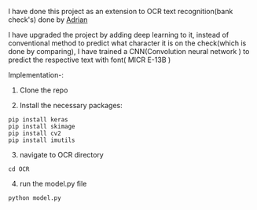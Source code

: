 I have done this project as an extension to OCR text recognition(bank check's) done by [Adrian](https://www.pyimagesearch.com/category/optical-character-recognition-ocr/)

I have upgraded the project by adding deep learning to it, instead of conventional method to predict what character it is on the check(which is done by comparing), I have trained a CNN(Convolution neural network ) to predict the respective text with font( MICR E-13B )

Implementation-:

1) Clone the repo

2) Install the necessary packages:
```
pip install keras
pip install skimage
pip install cv2
pip install imutils

```

3) navigate to OCR directory
```
cd OCR
```

4) run the model.py file

```
python model.py
```
